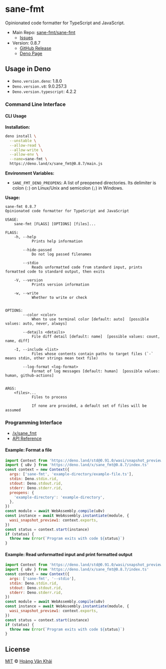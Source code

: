 # sane-fmt

Opinionated code formatter for TypeScript and JavaScript.

* Main Repo: [sane-fmt/sane-fmt](https://github.com/sane-fmt/sane-fmt)
  * [Issues](https://github.com/sane-fmt/sane-fmt/issues)
* Version: 0.8.7
  - [GitHub Release](https://github.com/sane-fmt/sane-fmt/releases/tag/0.8.7)
  - [Deno Page](https://deno.land/x/sane_fmt@0.8.7)

## Usage in Deno

* `Deno.version.deno`: 1.8.0
* `Deno.version.v8`: 9.0.257.3
* `Deno.version.typescript`: 4.2.2

### Command Line Interface

#### CLI Usage

**Installation:**

```sh
deno install \
  --unstable \
  --allow-read \
  --allow-write \
  --allow-env \
  --name=sane-fmt \
  https://deno.land/x/sane_fmt@0.8.7/main.js
```

**Environment Variables:**

* `SANE_FMT_DENO_PREOPENS`: A list of preopened directories. Its delimiter is colon (`:`) on Linux/Unix and semicolon (`;`) in Windows.

**Usage:**

```
sane-fmt 0.8.7
Opinionated code formatter for TypeScript and JavaScript

USAGE:
    sane-fmt [FLAGS] [OPTIONS] [files]...

FLAGS:
    -h, --help
            Prints help information

        --hide-passed
            Do not log passed filenames

        --stdio
            Reads unformatted code from standard input, prints formatted code to standard output, then exits

    -V, --version
            Prints version information

    -w, --write
            Whether to write or check


OPTIONS:
        --color <color>
            When to use terminal color [default: auto]  [possible values: auto, never, always]

        --details <details>
            File diff detail [default: name]  [possible values: count, name, diff]

    -I, --include <list>
            Files whose contents contain paths to target files (`-` means stdin, other strings mean text file)

        --log-format <log-format>
            Format of log messages [default: human]  [possible values: human, github-actions]


ARGS:
    <files>...
            Files to process

            If none are provided, a default set of files will be assumed

```

### Programming Interface

* [/x/sane_fmt](https://deno.land/x/sane_fmt@0.8.7/index.ts)
* [API Reference](https://doc.deno.land/https/deno.land//x/sane_fmt@0.8.7/index.ts)

#### Example: Format a file

```javascript
import Context from 'https://deno.land/std@0.91.0/wasi/snapshot_preview1.ts'
import { u8v } from 'https://deno.land/x/sane_fmt@0.8.7/index.ts'
const context = new Context({
  args: ['sane-fmt', 'example-directory/example-file.ts'],
  stdin: Deno.stdin.rid,
  stdout: Deno.stdout.rid,
  stderr: Deno.stderr.rid,
  preopens: {
    'example-directory': 'example-directory',
  },
})
const module = await WebAssembly.compile(u8v)
const instance = await WebAssembly.instantiate(module, {
  wasi_snapshot_preview1: context.exports,
})
const status = context.start(instance)
if (status) {
  throw new Error(`Program exits with code ${status}`)
}
```

#### Example: Read unformatted input and print formatted output

```javascript
import Context from 'https://deno.land/std@0.91.0/wasi/snapshot_preview1.ts'
import { u8v } from 'https://deno.land/x/sane_fmt@0.8.7/index.ts'
const context = new Context({
  args: ['sane-fmt', '--stdio'],
  stdin: Deno.stdin.rid,
  stdout: Deno.stdout.rid,
  stderr: Deno.stderr.rid,
})
const module = await WebAssembly.compile(u8v)
const instance = await WebAssembly.instantiate(module, {
  wasi_snapshot_preview1: context.exports,
})
const status = context.start(instance)
if (status) {
  throw new Error(`Program exits with code ${status}`)
}
```

## License

[MIT](https://git.io/JY6mh) © [Hoàng Văn Khải](https://ksxgithub.github.io/)
